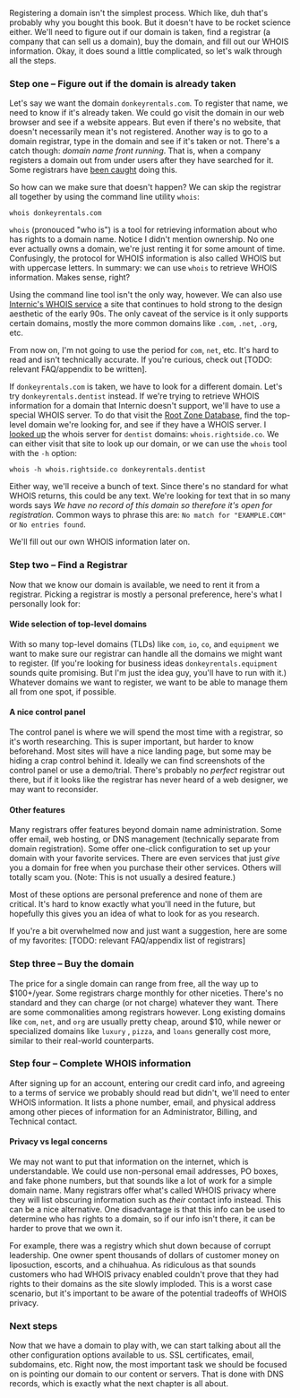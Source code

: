 Registering a domain isn't the simplest process. Which like, duh that's probably why you bought this book. But it doesn't have to be rocket science either. We'll need to figure out if our domain is taken, find a registrar (a company that can sell us a domain), buy the domain, and fill out our WHOIS information. Okay, it does sound a little complicated, so let's walk through all the steps.

### Step one – Figure out if the domain is already taken

Let's say we want the domain `donkeyrentals.com`. To register that name, we need to know if it's already taken. We could go visit the domain in our web browser and see if a website appears. But even if there's no website, that doesn't necessarily mean it's not registered. Another way is to go to a domain registrar, type in the domain and see if it's taken or not. There's a catch though: _domain name front running_. That is, when a company registers a domain out from under users after they have searched for it. Some registrars have [been caught](http://www.domainstate.com/industry-news-6/beware-dont-search-for-names-at-networksolutions-c-85864.html?s=) doing this.

So how can we make sure that doesn't happen? We can skip the registrar all together by using the command line utility `whois`:

```shell
whois donkeyrentals.com
```

`whois` (pronouced "who is") is a tool for retrieving information about who has rights to a domain name. Notice I didn't mention ownership. No one ever actually owns a domain, we're just renting it for some amount of time. Confusingly, the protocol for WHOIS information is also called WHOIS but with uppercase letters. In summary: we can use `whois` to retrieve WHOIS information. Makes sense, right?

Using the command line tool isn't the only way, however. We can also use [Internic's WHOIS service](http://www.internic.net/whois.html) a site that continues to hold strong to the design aesthetic of the early 90s. The only caveat of the service is it only supports certain domains, mostly the more common domains like `.com`, `.net`, `.org`, etc.

From now on, I'm not going to use the period for `com`, `net`, etc. It's hard to read and isn't technically accurate. If you're curious, check out [TODO: relevant FAQ/appendix to be written].

If `donkeyrentals.com` is taken, we have to look for a different domain. Let's try `donkeyrentals.dentist` instead. If we're trying to retrieve WHOIS information for a domain that Internic doesn't support, we'll have to use a special WHOIS server. To do that visit the [Root Zone Database](https://www.iana.org/domains/root/db), find the top-level domain we're looking for, and see if they have a WHOIS server. I [looked up](https://www.iana.org/domains/root/db/dentist.html) the whois server for `dentist` domains: `whois.rightside.co`. We can either visit that site to look up our domain, or we can use the `whois` tool with the `-h` option:

```
whois -h whois.rightside.co donkeyrentals.dentist
```

Either way, we'll receive a bunch of text. Since there's no standard for what WHOIS returns, this could be any text. We're looking for text that in so many words says _We have no record of this domain so therefore it's open for registration._ Common ways to phrase this are: `No match for "EXAMPLE.COM"` or `No entries found`.

We'll fill out our own WHOIS information later on.

### Step two – Find a Registrar

Now that we know our domain is available, we need to rent it from a registrar. Picking a registrar is mostly a personal preference, here's what I personally look for:

#### Wide selection of top-level domains

With so many top-level domains (TLDs) like `com`, `io`, `co`, and `equipment` we want to make sure our registrar can handle all the domains we might want to register. (If you're looking for business ideas `donkeyrentals.equipment` sounds quite promising. But I'm just the idea guy, you'll have to run with it.) Whatever domains we want to register, we want to be able to manage them all from one spot, if possible.

#### A nice control panel

The control panel is where we will spend the most time with a registrar, so it's worth researching. This is super important, but harder to know beforehand. Most sites will have a nice landing page, but some may be hiding a crap control behind it. Ideally we can find screenshots of the control panel or use a demo/trial. There's probably no _perfect_ registrar out there, but if it looks like the registrar has never heard of a web designer, we may want to reconsider.

#### Other features

Many registrars offer features beyond domain name administration. Some offer email, web hosting, or DNS management (technically separate from domain registration). Some offer one-click configuration to set up your domain with your favorite services. There are even services that just _give_ you a domain for free when you purchase their other services. Others will totally scam you. (Note: This is not usually a desired feature.)

Most of these options are personal preference and none of them are critical. It's hard to know exactly what you'll need in the future, but hopefully this gives you an idea of what to look for as you research.

If you're a bit overwhelmed now and just want a suggestion, here are some of my favorites: [TODO: relevant FAQ/appendix list of registrars]

### Step three – Buy the domain

The price for a single domain can range from free, all the way up to $100+/year. Some registrars charge monthly for other niceties. There's no standard and they can charge (or not charge) whatever they want. There are some commonalities among registrars however. Long existing domains like `com`, `net`, and `org` are usually pretty cheap, around $10, while newer or specialized domains like `luxury` , `pizza`, and `loans` generally cost more, similar to their real-world counterparts.

### Step four – Complete WHOIS information

After signing up for an account, entering our credit card info, and agreeing to a terms of service we probably should read but didn't, we'll need to enter WHOIS information. It lists a phone number, email, and physical address among other pieces of information for an Administrator, Billing, and Technical contact.

#### Privacy vs legal concerns

We may not want to put that information on the internet, which is understandable. We could use non-personal email addresses, PO boxes, and fake phone numbers, but that sounds like a lot of work for a simple domain name. Many registrars offer what's called WHOIS privacy where they will list obscuring information such as _their_ contact info instead. This can be a nice alternative. One disadvantage is that this info can be used to determine who has rights to a domain, so if our info isn't there, it can be harder to prove that we own it.

For example, there was a registry which shut down because of corrupt leadership. One owner spent thousands of dollars of customer money on liposuction, escorts, and a chihuahua. As ridiculous as that sounds customers who had WHOIS privacy enabled couldn't prove that they had rights to their domains as the site slowly imploded. This is a worst case scenario, but it's important to be aware of the potential tradeoffs of WHOIS privacy.

### Next steps

Now that we have a domain to play with, we can start talking about all the other configuration options available to us. SSL certificates, email, subdomains, etc. Right now, the most important task we should be focused on is pointing our domain to our content or servers. That is done with DNS records, which is exactly what the next chapter is all about.
